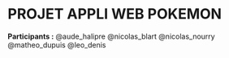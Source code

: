 # PROJET APPLI WEB POKEMON

__**Participants** :__
@aude_halipre
@nicolas_blart
@nicolas_nourry
@matheo_dupuis
@leo_denis
